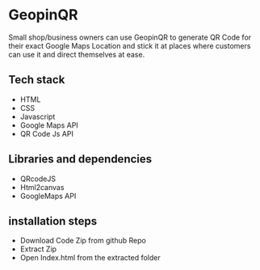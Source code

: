 # GeopinQR
Small shop/business owners can use GeopinQR to generate QR Code for their exact Google Maps Location and stick it at places where customers can use it and direct themselves at ease.

## Tech stack ##
* HTML
* CSS
* Javascript
* Google Maps API
* QR Code Js API

## Libraries and dependencies ##
* QRcodeJS
* Html2canvas
* GoogleMaps API

## installation steps ##
* Download Code Zip from github Repo
* Extract Zip
* Open Index.html from the extracted folder

